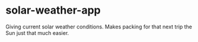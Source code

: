 # solar-weather-app
Giving current solar weather conditions. Makes packing for that next trip the Sun just that much easier.
